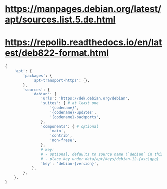 # https://manpages.debian.org/latest/apt/sources.list.5.de.html
# https://repolib.readthedocs.io/en/latest/deb822-format.html

```python
{
    'apt': {
        'packages': {
            'apt-transport-https': {},
        },
        'sources': {
            'debian': {
                'urls': 'https://deb.debian.org/debian',
                'suites': { # at least one
                    '{codename}',
                    '{codename}-updates',
                    '{codename}-backports',
                },
                'components': { # optional
                    'main',
                    'contrib',
                    'non-frese',
                },
                # key:
                # - optional, defaults to source name (`debian` in this example)
                # - place key under data/apt/keys/debian-12.{asc|gpg}
                'key': 'debian-{version}',
            },
        },
    },
}
```
